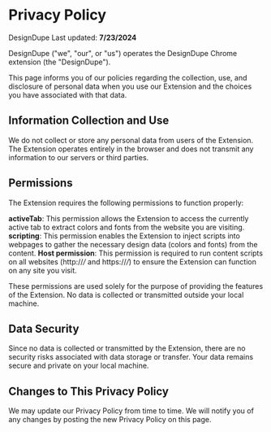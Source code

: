 # Privacy Policy
DesignDupe
Last updated: **7/23/2024**

DesignDupe ("we", "our", or "us") operates the DesignDupe Chrome extension (the "DesignDupe").

This page informs you of our policies regarding the collection, use, and disclosure of personal data when you use our Extension and the choices you have associated with that data.

## Information Collection and Use

We do not collect or store any personal data from users of the Extension. The Extension operates entirely in the browser and does not transmit any information to our servers or third parties.

## Permissions

The Extension requires the following permissions to function properly:

**activeTab**: This permission allows the Extension to access the currently active tab to extract colors and fonts from the website you are visiting.
**scripting**: This permission enables the Extension to inject scripts into webpages to gather the necessary design data (colors and fonts) from the content.
**Host permission**: This permission is required to run content scripts on all websites (http://*/* and https://*/*) to ensure the Extension can function on any site you visit.

These permissions are used solely for the purpose of providing the features of the Extension. No data is collected or transmitted outside your local machine.

## Data Security

Since no data is collected or transmitted by the Extension, there are no security risks associated with data storage or transfer. Your data remains secure and private on your local machine.

## Changes to This Privacy Policy

We may update our Privacy Policy from time to time. We will notify you of any changes by posting the new Privacy Policy on this page.